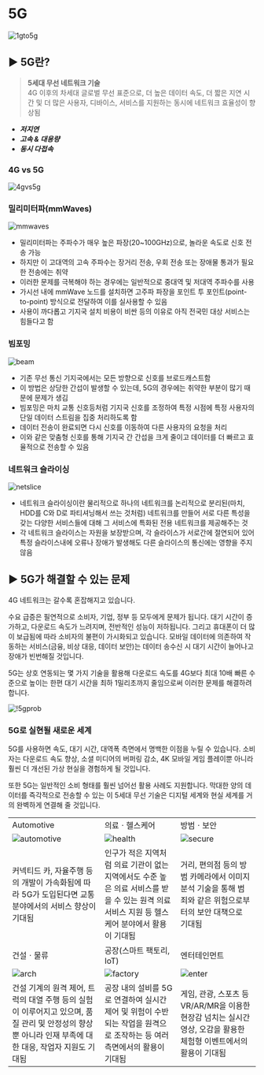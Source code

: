 # 5G

![1gto5g](https://www.synopsys.com/content/dam/synopsys/solutions/5g/history-of-mobile-technology.jpg.imgw.850.x.jpg)

## ▶ 5G란?
> **5세대 무선 네트워크 기술**<br>
> 4G 이후의 차세대 글로벌 무선 표준으로, 더 높은 데이터 속도, 더 짧은 지연 시간 및 더 많은 사용자, 디바이스, 서비스를 지원하는 동시에 네트워크 효율성이 향상됨

- **_저지연_**
- **_고속 & 대용량_**
- **_동시 다접속_**

### 4G vs 5G

![4gvs5g](https://www.e-focus.co.kr/news/photo/202102/8905_12754_2250.jpg)


### 밀리미터파(mmWaves)

![mmwaves](https://lh3.googleusercontent.com/proxy/cDS0bW9Vb9Pz8UspagPwqbjBHtYPRcDvd5aP9iUq4u1mV_9oAECwWLjPtDwGnEqpMA8EGqDZARYOenYkrLeZ7d69SQkBuaDTYThGALhfxolvGLdd)

- 밀리미터파는 주파수가 매우 높은 파장(20~100GHz)으로, 놀라운 속도로 신호 전송 가능
- 하지만 이 고대역의 고속 주파수는 장거리 전송, 우회 전송 또는 장애물 통과가 필요한 전송에는 취약
- 이러한 문제를 극복해야 하는 경우에는 일반적으로 중대역 및 저대역 주파수를 사용
- 가시선 내에 mmWave 노드를 설치하면 고주파 파장을 포인트 투 포인트(point-to-point) 방식으로 전달하여 이를 실사용할 수 있음
- 사용이 까다롭고 기지국 설치 비용이 비싼 등의 이유로 아직 전국민 대상 서비스는 힘들다고 함


### 빔포밍

![beam](https://www.datanet.co.kr/news/photo/201902/131176_57131_1152.jpg)

- 기존 무선 통신 기지국에서는 모든 방향으로 신호를 브로드캐스트함
- 이 방법은 상당한 간섭이 발생할 수 있는데, 5G의 경우에는 취약한 부분이 많기 때문에 문제가 생김
- 빔포밍은 마치 교통 신호등처럼 기지국 신호를 조정하여 특정 시점에 특정 사용자의 단일 데이터 스트림을 집중 처리하도록 함
- 데이터 전송이 완료되면 다시 신호를 이동하여 다른 사용자의 요청을 처리
- 이와 같은 맞춤형 신호를 통해 기지국 간 간섭을 크게 줄이고 데이터를 더 빠르고 효율적으로 전송할 수 있음

### 네트워크 슬라이싱

![netslice](https://www.netmanias.com/ko/?m=attach&no=12013)

- 네트워크 슬라이싱이란 물리적으로 하나의 네트워크를 논리적으로 분리된(마치, HDD를 C와 D로 파티셔닝해서 쓰는 것처럼) 네트워크를 만들어 서로 다른 특성을 갖는 다양한 서비스들에 대해 그 서비스에 특화된 전용 네트워크를 제공해주는 것
- 각 네트워크 슬라이스는 자원을 보장받으며, 각 슬라이스가 서로간에 절연되어 있어 특정 슬라이스내에 오류나 장애가 발생해도 다른 슬라이스의 통신에는 영향을 주지 않음


## ▶ 5G가 해결할 수 있는 문제

4G 네트워크는 갈수록 혼잡해지고 있습니다. 

수요 급증은 필연적으로 소비자, 기업, 정부 등 모두에게 문제가 됩니다. 대기 시간이 증가하고, 다운로드 속도가 느려지며, 전반적인 성능이 저하됩니다. 그리고 휴대폰이 더 많이 보급됨에 따라 소비자의 불편이 가시화되고 있습니다. 모바일 데이터에 의존하여 작동하는 서비스(금융, 비상 대응, 데이터 보안)는 데이터 송수신 시 대기 시간이 늘어나고 장애가 빈번해질 것입니다.

5G는 상호 연동되는 몇 가지 기술을 활용해 다운로드 속도를 4G보다 최대 10배 빠른 수준으로 높이는 한편 대기 시간을 최하 1밀리초까지 줄임으로써 이러한 문제를 해결하려 합니다.

![!5gprob](https://www.juniper.net/content/dam/www/assets/images/us/en/research-topics/what-is/5g-new-applications.png/_jcr_content/renditions/cq5dam.web.1280.1280.png)

### 5G로 실현될 새로운 세계

5G를 사용하면 속도, 대기 시간, 대역폭 측면에서 명백한 이점을 누릴 수 있습니다. 소비자는 다운로드 속도 향상, 소셜 미디어의 버퍼링 감소, 4K 모바일 게임 플레이뿐 아니라 훨씬 더 개선된 가상 현실을 경험하게 될 것입니다. 

또한 5G는 일반적인 소비 형태를 훨씬 넘어선 활용 사례도 지원합니다. 막대한 양의 데이터를 즉각적으로 전송할 수 있는 이 5세대 무선 기술은 디지털 세계와 현실 세계를 거의 완벽하게 연결해 줄 것입니다.

||||
|---|---|---|
|Automotive|의료ㆍ헬스케어|방범ㆍ보안|
|![automotive](https://dl.cdn-anritsu.com/images/tm/technologies/5g-based-iot/automotive.jpg?la=ko-kr)|![health](https://dl.cdn-anritsu.com/images/tm/technologies/5g-based-iot/medical.jpg?la=ko-kr)|![secure](https://dl.cdn-anritsu.com/images/tm/technologies/5g-based-iot/security.jpg?la=ko-kr)|
|커넥티드 카, 자율주행 등의 개발이 가속화됨에 따라 5G가 도입된다면 교통 분야에서의 서비스 향상이 기대됨|인구가 적은 지역처럼 의료 기관이 없는 지역에서도 수준 높은 의료 서비스를 받을 수 있는 원격 의료 서비스 지원 등 헬스케어 분야에서 활용이 기대됨|거리, 편의점 등의 방범 카메라에서 이미지 분석 기술을 통해 범죄와 같은 위험으로부터의 보안 대책으로 기대됨|
|건설ㆍ물류|공장(스마트 팩토리, IoT)|엔터테인먼트|
|![arch](https://dl.cdn-anritsu.com/images/tm/technologies/5g-based-iot/construction.jpg?la=ko-kr)|![factory](https://dl.cdn-anritsu.com/images/tm/technologies/5g-based-iot/factory.jpg?la=ko-kr)|![enter](https://dl.cdn-anritsu.com/images/tm/technologies/5g-based-iot/entertainment.jpg?la=ko-kr)|
|건설 기계의 원격 제어, 트럭의 대열 주행 등의 실험이 이루어지고 있으며, 품질 관리 및 안정성의 향상뿐 아니라 인재 부족에 대한 대응, 작업자 지원도 기대됨|공장 내의 설비를 5G로 연결하여 실시간 제어 및 위험이 수반되는 작업을 원격으로 조작하는 등 여러 측면에서의 활용이 기대됨|게임, 관광, 스포츠 등 VR/AR/MR을 이용한 현장감 넘치는 실시간 영상, 오감을 활용한 체험형 이벤트에서의 활용이 기대됨|